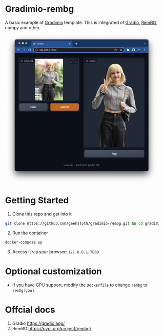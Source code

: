 # Gradimio-rembg
A basic example of [Gradimio](https://github.com/geeksloth/gradimio/ "Gradimio") template. This is integrated of [Gradio](https://gradio.app/ "Gradio"), [RemBG](https://pypi.org/project/rembg/ "RemBG"), numpy and other.

![Gradimio-rembg](static/ss.jpg "Gradimio-rembg screenshot")



# Getting Started
1. Clone this repo and get into it
```bash
git clone https://github.com/geeksloth/gradimio-rembg.git && cd gradimio-rembg
```
2. Run the container
```bash
docker-compose up
```
3. Access it via your browser:
```127.0.0.1:7860```

# Optional customization
* If you have GPU support, modify the ```Dockerfile``` to change ```rembg``` to ```rembg[gpu]```.

# Offcial docs
1. Gradio https://gradio.app/
2. RemBG https://pypi.org/project/rembg/
